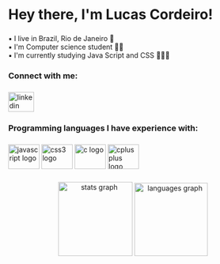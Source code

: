 <h1 align="left">Hey there, I'm Lucas Cordeiro!</h1>

###

<p align="left">▪ I live in Brazil, Rio de Janeiro 📍<br>▪ I'm Computer science student 🧑‍💻<br>▪ I'm currently studying Java Script and CSS 👨🏾‍💻</p>

###

<h3 align="left">Connect with me:</h3>

###

<div align="left">
  <a href="https://www.linkedin.com/in/lucascordeiroti/" target="_blank">
    <img src="https://raw.githubusercontent.com/maurodesouza/profile-readme-generator/master/src/assets/icons/social/linkedin/default.svg" width="52" height="40" alt="linkedin logo"  />
  </a>
</div>

###

<h3 align="left">Programming languages I have experience with:</h3>

###

<div align="left">
  <img src="https://cdn.jsdelivr.net/gh/devicons/devicon/icons/javascript/javascript-original.svg" height="50" width="63" alt="javascript logo"  />
  <img src="https://cdn.jsdelivr.net/gh/devicons/devicon/icons/css3/css3-original.svg" height="50" width="63" alt="css3 logo"  />
  <img src="https://cdn.jsdelivr.net/gh/devicons/devicon/icons/c/c-original.svg" height="50" width="63" alt="c logo"  />
  <img src="https://cdn.jsdelivr.net/gh/devicons/devicon/icons/cplusplus/cplusplus-original.svg" height="50" width="63" alt="cplusplus logo"  />
</div>

###

<div align="center">
  <img src="https://github-readme-stats.vercel.app/api?hide_title=false&hide_rank=false&show_icons=true&include_all_commits=true&count_private=true&disable_animations=false&theme=github_dark&locale=en&hide_border=false&username=cordlucas" height="150" alt="stats graph"  />
  <img src="https://github-readme-stats.vercel.app/api/top-langs?locale=en&hide_title=false&layout=compact&card_width=320&langs_count=5&theme=github_dark&hide_border=false&username=cordlucas" height="148" alt="languages graph"  />
</div>

###
